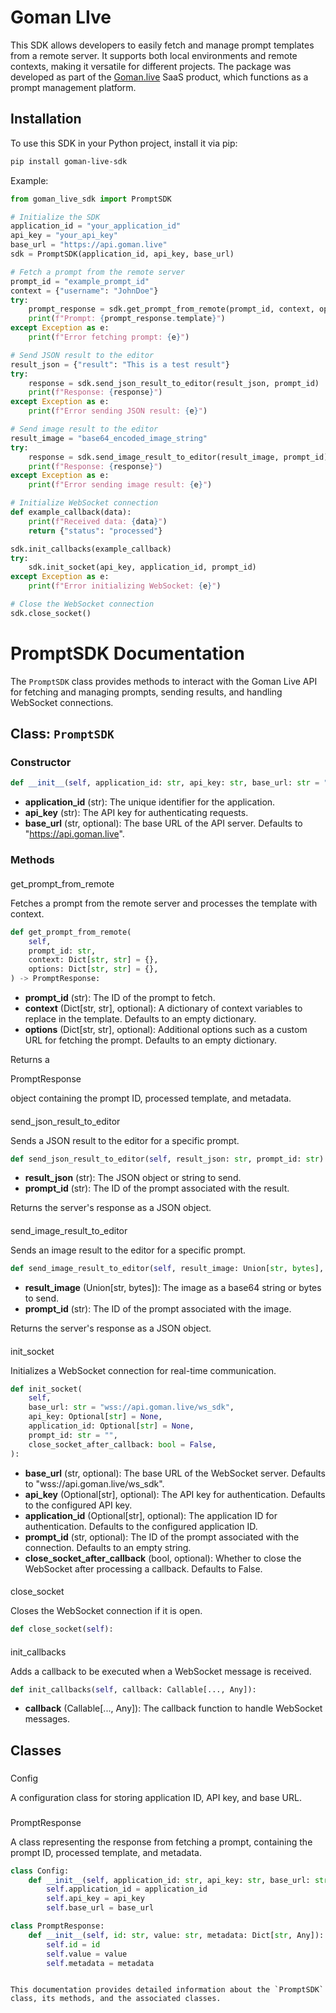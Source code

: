 # Goman LIve

This SDK allows developers to easily fetch and manage prompt templates from a remote server. It supports both local environments and remote contexts, making it versatile for different projects. The package was developed as part of the [Goman.live](https://goman.live) SaaS product, which functions as a prompt management platform.

## Installation

To use this SDK in your Python project, install it via pip:

```bash
pip install goman-live-sdk
```
Example:

```python
from goman_live_sdk import PromptSDK

# Initialize the SDK
application_id = "your_application_id"
api_key = "your_api_key"
base_url = "https://api.goman.live"
sdk = PromptSDK(application_id, api_key, base_url)

# Fetch a prompt from the remote server
prompt_id = "example_prompt_id"
context = {"username": "JohnDoe"}
try:
    prompt_response = sdk.get_prompt_from_remote(prompt_id, context, options)
    print(f"Prompt: {prompt_response.template}")
except Exception as e:
    print(f"Error fetching prompt: {e}")

# Send JSON result to the editor
result_json = {"result": "This is a test result"}
try:
    response = sdk.send_json_result_to_editor(result_json, prompt_id)
    print(f"Response: {response}")
except Exception as e:
    print(f"Error sending JSON result: {e}")

# Send image result to the editor
result_image = "base64_encoded_image_string"
try:
    response = sdk.send_image_result_to_editor(result_image, prompt_id)
    print(f"Response: {response}")
except Exception as e:
    print(f"Error sending image result: {e}")

# Initialize WebSocket connection
def example_callback(data):
    print(f"Received data: {data}")
    return {"status": "processed"}

sdk.init_callbacks(example_callback)
try:
    sdk.init_socket(api_key, application_id, prompt_id)
except Exception as e:
    print(f"Error initializing WebSocket: {e}")

# Close the WebSocket connection
sdk.close_socket()
```

# PromptSDK Documentation

The `PromptSDK` class provides methods to interact with the Goman Live API for fetching and managing prompts, sending results, and handling WebSocket connections.

## Class: `PromptSDK`

### Constructor

```python
def __init__(self, application_id: str, api_key: str, base_url: str = "https://api.goman.live"):
```

- **application_id** (str): The unique identifier for the application.
- **api_key** (str): The API key for authenticating requests.
- **base_url** (str, optional): The base URL of the API server. Defaults to "https://api.goman.live".

### Methods

#### 

get_prompt_from_remote



Fetches a prompt from the remote server and processes the template with context.

```python
def get_prompt_from_remote(
    self,
    prompt_id: str,
    context: Dict[str, str] = {},
    options: Dict[str, str] = {},
) -> PromptResponse:
```

- **prompt_id** (str): The ID of the prompt to fetch.
- **context** (Dict[str, str], optional): A dictionary of context variables to replace in the template. Defaults to an empty dictionary.
- **options** (Dict[str, str], optional): Additional options such as a custom URL for fetching the prompt. Defaults to an empty dictionary.

Returns a 

PromptResponse

 object containing the prompt ID, processed template, and metadata.

#### 

send_json_result_to_editor



Sends a JSON result to the editor for a specific prompt.

```python
def send_json_result_to_editor(self, result_json: str, prompt_id: str):
```

- **result_json** (str): The JSON object or string to send.
- **prompt_id** (str): The ID of the prompt associated with the result.

Returns the server's response as a JSON object.

#### 

send_image_result_to_editor



Sends an image result to the editor for a specific prompt.

```python
def send_image_result_to_editor(self, result_image: Union[str, bytes], prompt_id: str):
```

- **result_image** (Union[str, bytes]): The image as a base64 string or bytes to send.
- **prompt_id** (str): The ID of the prompt associated with the image.

Returns the server's response as a JSON object.

#### 

init_socket



Initializes a WebSocket connection for real-time communication.

```python
def init_socket(
    self,
    base_url: str = "wss://api.goman.live/ws_sdk",
    api_key: Optional[str] = None,
    application_id: Optional[str] = None,
    prompt_id: str = "",
    close_socket_after_callback: bool = False,
):
```

- **base_url** (str, optional): The base URL of the WebSocket server. Defaults to "wss://api.goman.live/ws_sdk".
- **api_key** (Optional[str], optional): The API key for authentication. Defaults to the configured API key.
- **application_id** (Optional[str], optional): The application ID for authentication. Defaults to the configured application ID.
- **prompt_id** (str, optional): The ID of the prompt associated with the connection. Defaults to an empty string.
- **close_socket_after_callback** (bool, optional): Whether to close the WebSocket after processing a callback. Defaults to False.

#### 

close_socket



Closes the WebSocket connection if it is open.

```python
def close_socket(self):
```

#### 

init_callbacks



Adds a callback to be executed when a WebSocket message is received.

```python
def init_callbacks(self, callback: Callable[..., Any]):
```

- **callback** (Callable[..., Any]): The callback function to handle WebSocket messages.

## Classes

### 

Config



A configuration class for storing application ID, API key, and base URL.

### 

PromptResponse



A class representing the response from fetching a prompt, containing the prompt ID, processed template, and metadata.

```python
class Config:
    def __init__(self, application_id: str, api_key: str, base_url: str):
        self.application_id = application_id
        self.api_key = api_key
        self.base_url = base_url

class PromptResponse:
    def __init__(self, id: str, value: str, metadata: Dict[str, Any]):
        self.id = id
        self.value = value
        self.metadata = metadata
```
```

This documentation provides detailed information about the `PromptSDK` class, its methods, and the associated classes.